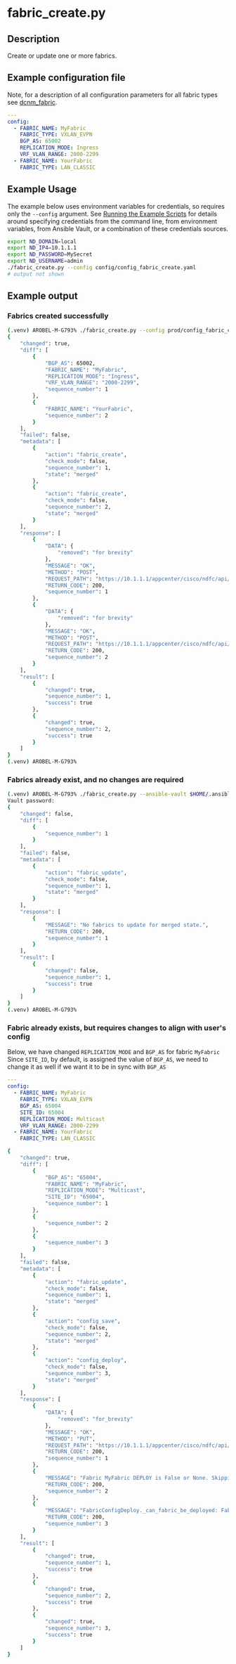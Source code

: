 # fabric_create.py

## Description

Create or update one or more fabrics.

## Example configuration file

Note, for a description of all configuration parameters for all fabric types
see [dcnm_fabric](https://allenrobel.github.io/dcnm-docpoc/modules/dcnm_fabric/).

``` yaml title="config/config_fabric_create.yaml"
---
config:
  - FABRIC_NAME: MyFabric
    FABRIC_TYPE: VXLAN_EVPN
    BGP_AS: 65002
    REPLICATION_MODE: Ingress
    VRF_VLAN_RANGE: 2000-2299
  - FABRIC_NAME: YourFabric
    FABRIC_TYPE: LAN_CLASSIC
```

## Example Usage

The example below uses environment variables for credentials, so requires
only the `--config` argument.  See [Running the Example Scripts]
for details around specifying credentials from the command line, from
environment variables, from Ansible Vault, or a combination of these
credentials sources.

[Running the Example Scripts]: ../setup/running-the-example-scripts.md

``` bash
export ND_DOMAIN=local
export ND_IP4=10.1.1.1
export ND_PASSWORD=MySecret
export ND_USERNAME=admin
./fabric_create.py --config config/config_fabric_create.yaml
# output not shown
```

## Example output

### Fabrics created successfully

``` bash title="Fabrics create success"
(.venv) AROBEL-M-G793% ./fabric_create.py --config prod/config_fabric_create.yaml
{
    "changed": true,
    "diff": [
        {
            "BGP_AS": 65002,
            "FABRIC_NAME": "MyFabric",
            "REPLICATION_MODE": "Ingress",
            "VRF_VLAN_RANGE": "2000-2299",
            "sequence_number": 1
        },
        {
            "FABRIC_NAME": "YourFabric",
            "sequence_number": 2
        }
    ],
    "failed": false,
    "metadata": [
        {
            "action": "fabric_create",
            "check_mode": false,
            "sequence_number": 1,
            "state": "merged"
        },
        {
            "action": "fabric_create",
            "check_mode": false,
            "sequence_number": 2,
            "state": "merged"
        }
    ],
    "response": [
        {
            "DATA": {
                "removed": "for brevity"
            },
            "MESSAGE": "OK",
            "METHOD": "POST",
            "REQUEST_PATH": "https://10.1.1.1/appcenter/cisco/ndfc/api/v1/lan-fabric/rest/control/fabrics/MyFabric/Easy_Fabric",
            "RETURN_CODE": 200,
            "sequence_number": 1
        },
        {
            "DATA": {
                "removed": "for brevity"
            },
            "MESSAGE": "OK",
            "METHOD": "POST",
            "REQUEST_PATH": "https://10.1.1.1/appcenter/cisco/ndfc/api/v1/lan-fabric/rest/control/fabrics/YourFabric/LAN_Classic",
            "RETURN_CODE": 200,
            "sequence_number": 2
        }
    ],
    "result": [
        {
            "changed": true,
            "sequence_number": 1,
            "success": true
        },
        {
            "changed": true,
            "sequence_number": 2,
            "success": true
        }
    ]
}
(.venv) AROBEL-M-G793%
```

### Fabrics already exist, and no changes are required

``` bash title="Fabrics do not require changes"
(.venv) AROBEL-M-G793% ./fabric_create.py --ansible-vault $HOME/.ansible/vault --config prod/config_fabric_create.yaml
Vault password:
{
    "changed": false,
    "diff": [
        {
            "sequence_number": 1
        }
    ],
    "failed": false,
    "metadata": [
        {
            "action": "fabric_update",
            "check_mode": false,
            "sequence_number": 1,
            "state": "merged"
        }
    ],
    "response": [
        {
            "MESSAGE": "No fabrics to update for merged state.",
            "RETURN_CODE": 200,
            "sequence_number": 1
        }
    ],
    "result": [
        {
            "changed": false,
            "sequence_number": 1,
            "success": true
        }
    ]
}
(.venv) AROBEL-M-G793%
```

### Fabric already exists, but requires changes to align with user's config

Below, we have changed ``REPLICATION_MODE`` and `BGP_AS` for fabric `MyFabric`
Since `SITE_ID`, by default, is assigned the value of `BGP_AS`, we need to change
it as well if we want it to be in sync with `BGP_AS`

``` yaml title="config/config_fabric_create.yaml"
---
config:
  - FABRIC_NAME: MyFabric
    FABRIC_TYPE: VXLAN_EVPN
    BGP_AS: 65004
    SITE_ID: 65004
    REPLICATION_MODE: Multicast
    VRF_VLAN_RANGE: 2000-2299
  - FABRIC_NAME: YourFabric
    FABRIC_TYPE: LAN_CLASSIC
```

``` bash title="User config changed some MyFabric parameters"
{
    "changed": true,
    "diff": [
        {
            "BGP_AS": "65004",
            "FABRIC_NAME": "MyFabric",
            "REPLICATION_MODE": "Multicast",
            "SITE_ID": "65004",
            "sequence_number": 1
        },
        {
            "sequence_number": 2
        },
        {
            "sequence_number": 3
        }
    ],
    "failed": false,
    "metadata": [
        {
            "action": "fabric_update",
            "check_mode": false,
            "sequence_number": 1,
            "state": "merged"
        },
        {
            "action": "config_save",
            "check_mode": false,
            "sequence_number": 2,
            "state": "merged"
        },
        {
            "action": "config_deploy",
            "check_mode": false,
            "sequence_number": 3,
            "state": "merged"
        }
    ],
    "response": [
        {
            "DATA": {
                "removed": "for_brevity"
            },
            "MESSAGE": "OK",
            "METHOD": "PUT",
            "REQUEST_PATH": "https://10.1.1.1/appcenter/cisco/ndfc/api/v1/lan-fabric/rest/control/fabrics/MyFabric/Easy_Fabric",
            "RETURN_CODE": 200,
            "sequence_number": 1
        },
        {
            "MESSAGE": "Fabric MyFabric DEPLOY is False or None. Skipping config-save.",
            "RETURN_CODE": 200,
            "sequence_number": 2
        },
        {
            "MESSAGE": "FabricConfigDeploy._can_fabric_be_deployed: Fabric MyFabric DEPLOY is False or None. Skipping config-deploy.",
            "RETURN_CODE": 200,
            "sequence_number": 3
        }
    ],
    "result": [
        {
            "changed": true,
            "sequence_number": 1,
            "success": true
        },
        {
            "changed": true,
            "sequence_number": 2,
            "success": true
        },
        {
            "changed": true,
            "sequence_number": 3,
            "success": true
        }
    ]
}
```
